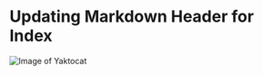 # Updating Markdown Header for Index
![Image of Yaktocat](https://octodex.github.com/images/yaktocat.png)
